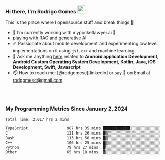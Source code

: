 
### Hi there, I'm Rodrigo Gomes <img src="https://media.giphy.com/media/hvRJCLFzcasrR4ia7z/giphy.gif" width="25px">
This is the place where I opensource stuff and break things 🤣
- 🔭 I’m currently working with mypocketlawyer.ai 💜
- playing with RAG and generative AI
- ☄️ Passionate about mobile development and experimenting low level implementations on it using `jsi`, `c++` and machine learning
- 💬 Ask me anything [here](https://github.com/rodgomesc/rodgomesc/issues) related to <b>Android application Development, Android Custom Operating System Development, Kotlin, Java, iOS Development, Swift, Javascript</b>
- 📫 How to reach me: [@rodgomesc][linkedin] or say 👋 on Email at [rodgomesc@gmail.com](mailto:rodgomesc@gmail.com)


<br/>

<!-- 
<picture>
  <img src="/github-metrics.svg" alt="Metrics">
</picture>
-->

</br>

### My Programming Metrics Since January 2, 2024 


<!--START_SECTION:waka-->

```txt
Total Time: 2,017 hrs 2 mins

TypeScript                 987 hrs 35 mins ████████████░░░░░░░░░░░░░   47.43 %
C                          121 hrs 26 mins █▒░░░░░░░░░░░░░░░░░░░░░░░   05.83 %
Bash                       113 hrs 50 mins █▒░░░░░░░░░░░░░░░░░░░░░░░   05.47 %
C++                        106 hrs 25 mins █▒░░░░░░░░░░░░░░░░░░░░░░░   05.11 %
Python                     79 hrs 27 mins  █░░░░░░░░░░░░░░░░░░░░░░░░   03.82 %
Other                      65 hrs 18 mins  ▓░░░░░░░░░░░░░░░░░░░░░░░░   03.14 %
```

<!--END_SECTION:waka-->
